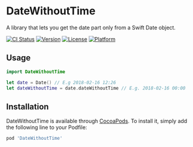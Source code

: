 # DateWithoutTime

A library that lets you get the date part only from a Swift Date object.

[![CI Status](http://img.shields.io/travis/hughbe/DateWithoutTime.svg?style=flat)](https://travis-ci.org/hughbe/DateWithoutTime)
[![Version](https://img.shields.io/cocoapods/v/DateWithoutTime.svg?style=flat)](http://cocoapods.org/pods/DateWithoutTime)
[![License](https://img.shields.io/cocoapods/l/DateWithoutTime.svg?style=flat)](http://cocoapods.org/pods/DateWithoutTime)
[![Platform](https://img.shields.io/cocoapods/p/DateWithoutTime.svg?style=flat)](http://cocoapods.org/pods/DateWithoutTime)

## Usage

```swift
import DateWithoutTime

let date = Date() // E.g 2018-02-16 12:26
let dateWithoutTime = date.dateWithoutTime // E.g. 2018-02-16 00:00
```

## Installation

DateWithoutTime is available through [CocoaPods](http://cocoapods.org). To install
it, simply add the following line to your Podfile:

```ruby
pod 'DateWithoutTime'
```
